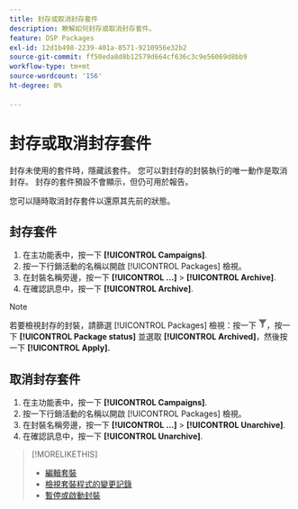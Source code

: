 ```yaml
---
title: 封存或取消封存套件
description: 瞭解如何封存或取消封存套件。
feature: DSP Packages
exl-id: 12d1b498-2239-401a-8571-9210956e32b2
source-git-commit: ff50eda8d8b12579d664cf636c3c9e56069d8bb9
workflow-type: tm+mt
source-wordcount: '156'
ht-degree: 0%

---
```


# 封存或取消封存套件

封存未使用的套件時，隱藏該套件。 您可以對封存的封裝執行的唯一動作是取消封存。 封存的套件預設不會顯示，但仍可用於報告。

您可以隨時取消封存套件以還原其先前的狀態。

## 封存套件

1. 在主功能表中，按一下 **[!UICONTROL Campaigns]**.
1. 按一下行銷活動的名稱以開啟 [!UICONTROL Packages] 檢視。
1. 在封裝名稱旁邊，按一下  **[!UICONTROL ...]** > **[!UICONTROL Archive]**.
1. 在確認訊息中，按一下 **[!UICONTROL Archive]**.

>[!NOTE]
>
>若要檢視封存的封裝，請篩選 [!UICONTROL Packages] 檢視：按一下 ![篩選按鈕](/help/dsp/assets/filter.png)，按一下 **[!UICONTROL Package status]** 並選取 **[!UICONTROL Archived]**，然後按一下 **[!UICONTROL Apply].**

## 取消封存套件

1. 在主功能表中，按一下 **[!UICONTROL Campaigns]**.
1. 按一下行銷活動的名稱以開啟 [!UICONTROL Packages] 檢視。
1. 在封裝名稱旁邊，按一下  **[!UICONTROL ...]** > **[!UICONTROL Unarchive]**.
1. 在確認訊息中，按一下 **[!UICONTROL Unarchive]**.

>[!MORELIKETHIS]
>
>* [編輯套裝](package-edit.md)
>* [檢視套裝程式的變更記錄](package-change-log.md)
>* [暫停或啟動封裝](package-pause-activate.md)

